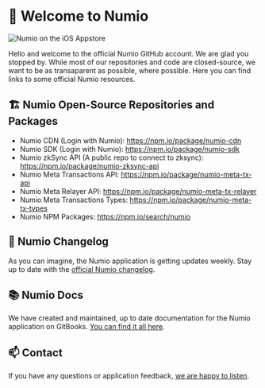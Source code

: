 # 👋 Welcome to Numio
![Numio on the iOS Appstore](https://gblobscdn.gitbook.com/assets%2F-Mhwkyg0nwsjaPtD3D52%2F-Mhz1r29083F5wwnMcoS%2F-Mhz2IAWhlEHde3kSwjz%2Fnumio.png?alt=media&token=804b01b1-b009-4838-966d-5a9a3ca3650c)

Hello and welcome to the official Numio GitHub account. We are glad you stopped by. 
While most of our repositories and code are closed-source, we want to be as transaparent as possible, where possible. 
Here you can find links to some official Numio resources. 

## 🏗️ Numio Open-Source Repositories and Packages
* Numio CDN (Login with Numio): https://npm.io/package/numio-cdn
* Numio SDK (Login with Numio): https://npm.io/package/numio-sdk
* Numio zkSync API (A public repo to connect to zksync): https://npm.io/package/numio-zksync-api
* Numio Meta Transactions API: https://npm.io/package/numio-meta-tx-api
* Numio Meta Relayer API: https://npm.io/package/numio-meta-tx-relayer
* Numio Meta Transactions Types: https://npm.io/package/numio-meta-tx-types
* Numio NPM Packages: https://npm.io/search/numio

## 📂 Numio Changelog
As you can imagine, the Numio application is getting updates weekly. Stay up to date with the [official Numio changelog](https://numio.one/changelog).

## 📚 Numio Docs
We have created and maintained, up to date documentation for the Numio application on GitBooks. [You can find it all here](https://docs.numio.one).

## 📫 Contact
If you have any questions or application feedback, [we are happy to listen](mailto:hello@numio.one).

